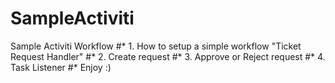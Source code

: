 # SampleActiviti
Sample Activiti Workflow
#* 1. How to setup a simple workflow "Ticket Request Handler"
#* 2. Create request
#* 3. Approve or Reject request
#* 4. Task Listener
#* Enjoy :)

